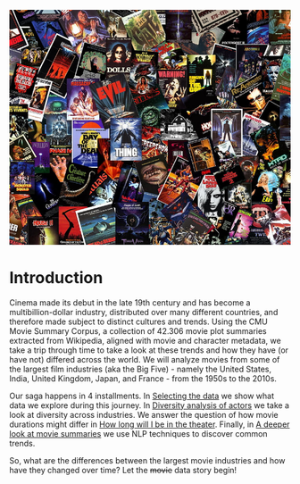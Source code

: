 ![posters](assets/img/posters.jpg)

# Introduction

Cinema made its debut in the late 19th century and has become a multibillion-dollar industry, distributed over many different countries, and therefore made subject to distinct cultures and trends. Using the CMU Movie Summary Corpus, a collection of 42.306 movie plot summaries extracted from Wikipedia, aligned with movie and character metadata, we take a trip through time to take a look at these trends and how they have (or have not) differed across the world.
We will analyze movies from some of the largest film industries (aka the Big Five) - namely the United States, India, United Kingdom, Japan, and France - from the 1950s to the 2010s.

Our saga happens in 4 installments. In [Selecting the data](/data.md) we show what data we explore during this journey.
In [Diversity analysis of actors](/diversity.md) we take a look at diversity across industries.
We answer the question of how movie durations might differ in [How long will I be in the theater](/duration.md).
Finally, in [A deeper look at movie summaries](/nlp.md) we use NLP techniques to discover common trends.

So, what are the differences between the largest movie industries and how have they changed over time?
Let the ~~movie~~ data story begin!